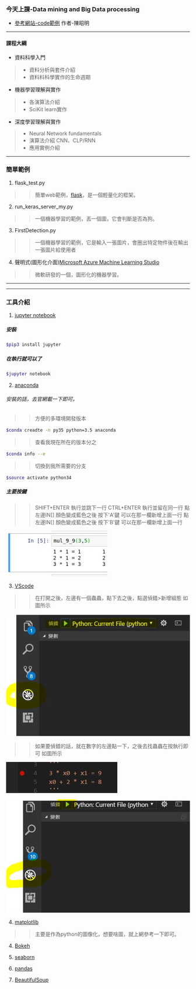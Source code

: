 ### 今天上課-Data mining and Big Data processing

+ [參考網站-code範例](https://github.com/mc6666/DataScience) 作者-陳昭明
----
#### 課程大綱

+ 資料科學入門
>+ 資料分析與套件介紹
>+ 資料料科學實作的生命週期

+ 機器學習理解與實作
>+ 各演算法介紹
>+ SciKit learn實作

+ 深度學習理解與實作
>+ Neural Network fundamentals
>+ 演算法介紹 CNN、CLP/RNN
>+ 應用實例介紹

----
### 簡單範例
1. flask_test.py 
>> 簡單web範例，[flask](http://flask.pocoo.org/)，是一個輕量化的框架。

2. run_keras_server_my.py
>> 一個機器學習的範例，丟一個圖，它會判斷是否為狗。

3. FirstDetection.py
>> 一個機器學習的範例，它是輸入一張圖片，會圈出特定物件後在輸出一張圖片給使用者

4. 聲明式(圖形化介面)[Microsoft Azure Machine Learning Studio](https://studio.azureml.net/) 
>> 微軟研發的一個，圖形化的機器學習。
---

---
### 工具介紹
1. [jupyter notebook](http://jupyter.org/)

##### 安裝
``` sh
$pip3 install jupyter  
```
##### 在執行就可以了
``` sh
$jupyter notebook
```

2. [anaconda](https://anaconda.org/)

###### 安裝的話，去官網載一下即可。
>>方便的多環境開發版本
``` sh
$conda creadte -n py35 python=3.5 anaconda
```
>>查看我現在所在的版本分之
``` sh
$conda info --e 
``` 
>>切換到我所需要的分支
``` sh
$source activate python34
``` 
##### 主要按鍵
>>SHIFT+ENTER 執行並跳下一行
>>CTRL+ENTER 執行並留在同一行
>>點左邊IN[] 顏色變成藍色之後 按下'A'鍵 可以在那一欄新增上面一行
>>點左邊IN[] 顏色變成藍色之後 按下'B'鍵 可以在那一欄新增上面一行

![jupyter](https://github.com/fogdingding/python-tutorial/blob/master/img/jupyter-00.JPG)



3. [VScode](https://code.visualstudio.com/)
>>在打開之後，左邊有一個蟲蟲，點下去之後，點選偵錯>新增組態 如圖所示

![VScode](https://github.com/fogdingding/python-tutorial/blob/master/img/VScode.JPG)

>>如果要偵錯的話，就在數字的左邊點一下，之後去找蟲蟲在按執行即可 如圖所示

![VScode-00](https://github.com/fogdingding/python-tutorial/blob/master/img/VScode-00.JPG)

![VScode-01](https://github.com/fogdingding/python-tutorial/blob/master/img/VScode-01.JPG)

4. [matplotlib](https://matplotlib.org/)
>>主要是作為python的圖像化，想要啥圖，就上網參考一下即可。

4. [Bokeh](https://bokeh.pydata.org/en/latest/)


5. [seaborn](https://seaborn.pydata.org/)

6. [pandas](https://pandas.pydata.org/)

7. [BeautifulSoup](https://www.crummy.com/software/BeautifulSoup/bs4/doc/)